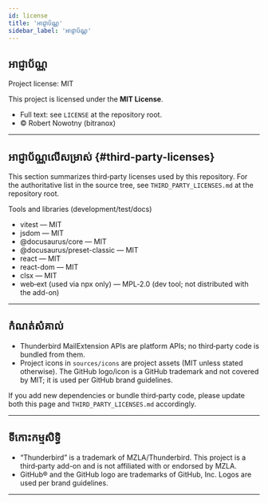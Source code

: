 ```yaml
---
id: license
title: 'អាជ្ញាប័ណ្ណ'
sidebar_label: 'អាជ្ញាប័ណ្ណ'
---
```


## អាជ្ញាប័ណ្ណ

Project license: MIT

This project is licensed under the **MIT License**.

- Full text: see `LICENSE` at the repository root.
- © Robert Nowotny (bitranox)

---

## អាជ្ញាប័ណ្ណលើសម្រាស់ {#third-party-licenses}

This section summarizes third‑party licenses used by this repository. For the
authoritative list in the source tree, see `THIRD_PARTY_LICENSES.md` at the
repository root.

Tools and libraries (development/test/docs)

- vitest — MIT
- jsdom — MIT
- @docusaurus/core — MIT
- @docusaurus/preset-classic — MIT
- react — MIT
- react-dom — MIT
- clsx — MIT
- web‑ext (used via npx only) — MPL‑2.0 (dev tool; not distributed with the add-on)

---

## កំណត់សំគាល់

- Thunderbird MailExtension APIs are platform APIs; no third‑party code is bundled from them.
- Project icons in `sources/icons` are project assets (MIT unless stated otherwise). The GitHub logo/icon is a GitHub trademark and not covered by MIT; it is used per GitHub brand guidelines.

If you add new dependencies or bundle third‑party code, please update both this
page and `THIRD_PARTY_LICENSES.md` accordingly.

---

## ទីកោះកម្មសិទ្ធិ

- “Thunderbird” is a trademark of MZLA/Thunderbird. This project is a third‑party add-on and is not affiliated with or endorsed by MZLA.
- GitHub® and the GitHub logo are trademarks of GitHub, Inc. Logos are used per brand guidelines.

---

